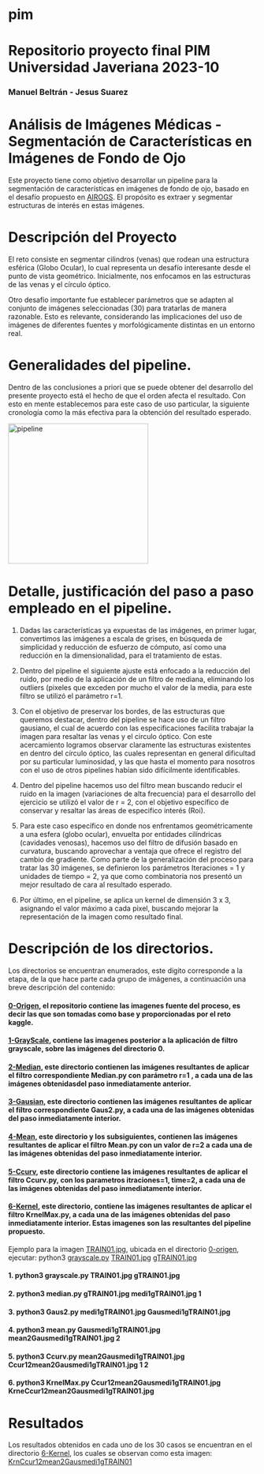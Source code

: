 # pim
# Repositorio proyecto final PIM Universidad Javeriana 2023-10
### Manuel Beltrán - Jesus Suarez

# Análisis de Imágenes Médicas - Segmentación de Características en Imágenes de Fondo de Ojo

Este proyecto tiene como objetivo desarrollar un pipeline para la segmentación de características en imágenes de fondo de ojo, basado en el desafío propuesto en [AIROGS](https://airogs.grand-challenge.org/data-and-challenge/). El propósito es extraer y segmentar estructuras de interés en estas imágenes.

# Descripción del Proyecto

El reto consiste en segmentar cilindros (venas) que rodean una estructura esférica (Globo Ocular), lo cual representa un desafío interesante desde el punto de vista geométrico. Inicialmente, nos enfocamos en las estructuras de las venas y el círculo óptico.

Otro desafío importante fue establecer parámetros que se adapten al conjunto de imágenes seleccionadas (30) para tratarlas de manera razonable. Esto es relevante, considerando las implicaciones del uso de imágenes de diferentes fuentes y morfológicamente distintas en un entorno real.

# Generalidades del pipeline.

Dentro de las conclusiones a priori que se puede obtener del desarrollo del presente proyecto está el hecho de que el orden afecta el resultado. Con esto en mente establecemos para este caso de uso particular, la siguiente cronología como la más efectiva para la obtención del resultado esperado.

<img width="284" alt="pipeline" src="https://github.com/IaManBel/pim/assets/124216691/aa955d5b-6f92-44eb-b8f0-11da5e2c66c4">

# Detalle, justificación del paso a paso empleado en el pipeline.

1.	Dadas las características ya expuestas de las imágenes, en primer lugar, convertimos las imágenes a escala de grises, en búsqueda de simplicidad y reducción de esfuerzo de cómputo, así como una reducción en la dimensionalidad, para el tratamiento de estas.

2.	Dentro del pipeline el siguiente ajuste está enfocado a la reducción del ruido, por medio de la aplicación de un    filtro de mediana, eliminando los outliers (pixeles que exceden por mucho el valor de la media, para este filtro se utilizó el parámetro r=1.

3.	Con el objetivo de preservar los bordes, de las estructuras que queremos destacar, dentro del pipeline se hace uso de un filtro gausiano, el cual de acuerdo con las especificaciones facilita trabajar la imagen para resaltar las venas y el circulo óptico. Con este acercamiento logramos observar claramente las estructuras existentes en dentro del círculo óptico, las cuales representan en general dificultad por su particular luminosidad, y las que hasta el momento para nosotros con el uso de otros pipelines habían sido difícilmente identificables.

4.	Dentro del pipeline hacemos uso del filtro mean buscando reducir el ruido en la imagen (variaciones de alta frecuencia) para el desarrollo del ejercicio se utilizó el valor de r = 2, con el objetivo específico de conservar y resaltar las áreas de especifico interés (Roi).

5.	Para este caso específico en donde nos enfrentamos geométricamente a una esfera (globo ocular), envuelta por entidades cilíndricas (cavidades venosas), hacemos uso del filtro de difusión basado en curvatura, buscando aprovechar a ventaja que ofrece el registro del cambio de gradiente. Como parte de la generalización del proceso para tratar las 30 imágenes, se definieron los parámetros Iteraciones = 1 y unidades de tiempo = 2, ya que como combinatoria nos presentó un mejor resultado de cara al resultado esperado.

6.	Por último, en el pipeline, se aplica un kernel de dimensión 3 x 3, asignando el valor máximo a cada pixel, buscando mejorar la representación de la imagen como resultado final.

# Descripción de los directorios.
Los directorios se encuentran enumerados, este digito corresponde a la etapa, de  la que hace parte cada grupo de imágenes, a continuación una breve descripción del contenido:
#### [0-Origen](https://github.com/IaManBel/pim/tree/main/0-origen), el repositorio contiene  las imagenes fuente del proceso, es decir las que son tomadas como base y proporcionadas por el reto kaggle.

#### [1-GrayScale](https://github.com/IaManBel/pim/tree/main/1-GrayScale), contiene las imagenes posterior a la aplicación de filtro grayscale, sobre las imágenes del directorio 0.

#### [2-Median](https://github.com/IaManBel/pim/tree/main/2-Median), este directorio contienen las imágenes resultantes de aplicar el filtro correspondiente Median.py con parámetro r=1 , a cada una de las imágenes obtenidasdel paso inmediatamente anterior.

#### [3-Gausian](https://github.com/IaManBel/pim/tree/main/3-Median), este directorio contienen las imágenes resultantes de aplicar el filtro correspondiente Gaus2.py, a cada una de las imágenes obtenidas del paso inmediatamente interior.

#### [4-Mean](https://github.com/IaManBel/pim/tree/main/4-Mean), este directorio y los subsiguientes, contienen las imágenes resultantes de aplicar el filtro Mean.py con un valor de r=2 a cada una de las imágenes obtenidas del paso inmediatamente interior.

#### [5-Ccurv](https://github.com/IaManBel/pim/tree/main/5-Ccurv), este directorio  contiene las imágenes resultantes de aplicar el filtro Ccurv.py, con los parametros itraciones=1, time=2, a cada una de las imágenes obtenidas del paso inmediatamente interior.

#### [6-Kernel](https://github.com/IaManBel/pim/tree/main/6-Kernel), este directorio, contiene las imágenes resultantes de aplicar el filtro KrnelMax.py, a cada una de las imágenes obtenidas del paso inmediatamente interior. Estas imagenes son las resultantes del pipeline propuesto.



Ejemplo para la imagen [TRAIN01.jpg](https://github.com/IaManBel/pim/tree/main/0-origen/TRAIN01.jpg), ubicada en el directorio [0-origen](https://github.com/IaManBel/pim/tree/main/0-origen), ejecutar: python3 [grayscale.py](https://github.com/IaManBel/pim/tree/main/Code_python/grayscale.py) [TRAIN01.jpg](https://github.com/IaManBel/pim/tree/main/0-origen/TRAIN01.jpg) [gTRAIN01.jpg](https://github.com/IaManBel/pim/tree/main/1-Grayscale/gTRAIN01.jpg)


#### 1. python3  grayscale.py TRAIN01.jpg gTRAIN01.jpg 
#### 2. python3  median.py gTRAIN01.jpg medi1gTRAIN01.jpg 1  
#### 3. python3  Gaus2.py medi1gTRAIN01.jpg Gausmedi1gTRAIN01.jpg    
#### 4. python3  mean.py Gausmedi1gTRAIN01.jpg mean2Gausmedi1gTRAIN01.jpg 2  
#### 5. python3  Ccurv.py mean2Gausmedi1gTRAIN01.jpg Ccur12mean2Gausmedi1gTRAIN01.jpg 1 2  
#### 6. python3  KrnelMax.py Ccur12mean2Gausmedi1gTRAIN01.jpg KrneCcur12mean2Gausmedi1gTRAIN01.jpg   

# Resultados
Los resultados obtenidos en cada uno de los 30 casos se encuentran en el directorio [6-Kernel](https://github.com/IaManBel/pim/tree/main/6-Kernel), los cuales se observan como esta imagen:
    [KrnCcur12mean2Gausmedi1gTRAIN01](https://github.com/IaManBel/pim/assets/124216691/1a1f823f-cb90-4b1c-9432-82c2112c7770)
